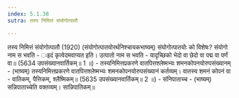 ```yaml
---
index: 5.1.38
sutra: तस्य निमित्तं संयोगोत्पातौ

---
```

तस्य निमित्तं संयोगोत्पातौ (1920) (संयोगोत्पातयोरर्थनिश्चायकभाष्यम्) संयोगोत्पातयोः को विशेषः? संयोगो नाम स भवति - ःइदं कृत्वेदमवाप्यत इति। उत्पातो नाम स भवति - यादृच्छिको भेदो वा छेदो वा पद्म वा पर्णं वा॥ (5634 उपसंख्यानवार्तिकम्॥ 1 ॥) - तस्यनिमित्तप्रकरणे वातपित्तश्लेष्मभ्यः शमनकोपनयोरुपसंख्यानम् - (भाष्यम्) तस्यनिमित्तप्रकरणे वातपित्तश्लेष्मभ्यः शमनकोपनयोरुपसंख्यानं कर्तव्यम्। वातस्य शमनं कोपनं वा - वातिकम्, पैत्तिकम्, श्लैष्मिकम्॥ (5635 उपसंख्यानवार्तिकम्॥ 2 ॥) - संनिपाताच्च - (भाष्यम्) सन्निपाताच्चेति वक्तव्यम्। सान्निपातिकम्॥